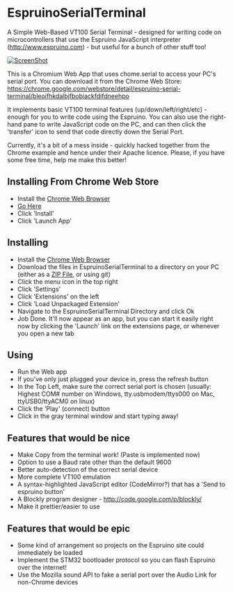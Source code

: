 EspruinoSerialTerminal
======================

A Simple Web-Based VT100 Serial Terminal - designed for writing code on microcontrollers that use the Espruino JavaScript interpreter (http://www.espruino.com) - but useful for a bunch of other stuff too!

[![ScreenShot](https://raw.github.com/gfwilliams/EspruinoSerialTerminal/master/extras/screenshot.png)](http://youtu.be/4O5xKfazAWI)

This is a Chromium Web App that uses chome.serial to access your PC's serial port. You can download it from the Chrome Web Store: https://chrome.google.com/webstore/detail/espruino-serial-terminal/bleoifhkdalbjfbobjackfdifdneehpo

It implements basic VT100 terminal features (up/down/left/right/etc) - enough for you to write code using the Espruino. You can also use the right-hand pane to write JavaScript code on the PC, and can then click the 'transfer' icon to send that code directly down the Serial Port.

Currently, it's a bit of a mess inside - quickly hacked together from the Chrome example and hence under their Apache licence. Please, if you have some free time, help me make this better!

Installing From Chrome Web Store
----------------------------

* Install the [Chrome Web Browser](https://www.google.com/intl/en/chrome/browser/)
* [Go Here](https://chrome.google.com/webstore/detail/espruino-serial-terminal/bleoifhkdalbjfbobjackfdifdneehpo)
* Click 'Install'
* Click 'Launch App'

Installing
----------

* Install the [Chrome Web Browser](https://www.google.com/intl/en/chrome/browser/)
* Download the files in EspruinoSerialTerminal to a directory on your PC (either as a [ZIP File](https://github.com/gfwilliams/EspruinoSerialTerminal/archive/master.zip), or using git)
* Click the menu icon in the top right
* Click 'Settings'
* Click 'Extensions' on the left
* Click 'Load Unpackaged Extension'
* Navigate to the EspruinoSerialTerminal Directory and click Ok
* Job Done. It'll now appear as an app, but you can start it easily right now by clicking the 'Launch' link on the extensions page, or whenever you open a new tab

Using
-----

* Run the Web app
* If you've only just plugged your device in, press the refresh button
* In the Top Left, make sure the correct serial port is chosen (usually: Highest COM# number on Windows, tty.usbmodem/ttys000 on Mac, ttyUSB0/ttyACM0 on linux)
* Click the 'Play' (connect) button
* Click in the gray terminal window and start typing away!

Features that would be nice
----------------------------
* Make Copy from the terminal work! (Paste is implemented now)
* Option to use a Baud rate other than the default 9600
* Better auto-detection of the correct serial device
* More complete VT100 emulation
* A syntax-highlighted JavaScript editor (CodeMirror?) that has a 'Send to espruino button'
* A Blockly program designer - http://code.google.com/p/blockly/
* Make it prettier/easier to use

Features that would be epic
----------------------------
* Some kind of arrangement so projects on the Espruino site could immediately be loaded
* Implement the STM32 bootloader protocol so you can flash Espruino over the internet!
* Use the Mozilla sound API to fake a serial port over the Audio Link for non-Chrome devices
